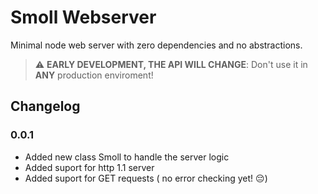 # Smoll Webserver

Minimal node web server with zero dependencies and no abstractions.

> ⚠️ **EARLY DEVELOPMENT, THE API WILL CHANGE**: Don't use it in **ANY** production enviroment!

## Changelog

### 0.0.1

- Added new class Smoll to handle the server logic
- Added suport for http 1.1 server
- Added suport for GET requests ( no error checking yet! 😔)

